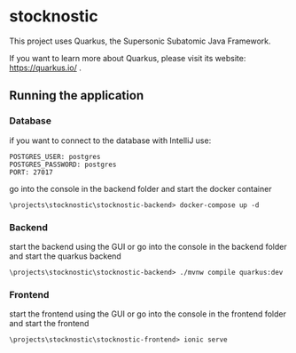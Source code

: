 # stocknostic

This project uses Quarkus, the Supersonic Subatomic Java Framework.

If you want to learn more about Quarkus, please visit its website: https://quarkus.io/ .

## Running the application

### Database

if you want to connect to the database with IntelliJ use:
```shell script
POSTGRES_USER: postgres
POSTGRES_PASSWORD: postgres
PORT: 27017
```

go into the console in the backend folder and start the docker container

```shell script
\projects\stocknostic\stocknostic-backend> docker-compose up -d
```

### Backend

start the backend using the GUI or go into the console in the backend folder and start the quarkus backend
```shell script
\projects\stocknostic\stocknostic-backend> ./mvnw compile quarkus:dev
```

### Frontend

start the frontend using the GUI or go into the console in the frontend folder and start the frontend
```shell script
\projects\stocknostic\stocknostic-frontend> ionic serve
```
